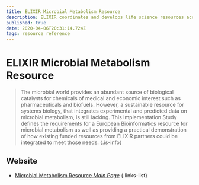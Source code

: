 ```yaml
---
title: ELIXIR Microbial Metabolism Resource
description: ELIXIR coordinates and develops life science resources across Europe so that researchers can more easily find, analyse and share data, exchange expertise, and implement best practices. 
published: true
date: 2020-04-06T20:31:14.724Z
tags: resource reference
---
```


# ELIXIR Microbial Metabolism Resource

> The microbial world provides an abundant source of biological catalysts for chemicals of medical and economic interest such as pharmaceuticals and biofuels. However, a sustainable resource for systems biology, that integrates experimental and predicted data on microbial metabolism, is still lacking. This Implementation Study defines the requirements for a European Bioinformatics resource for microbial metabolism as well as providing a practical demonstration of how existing funded resources from ELIXIR partners could be integrated to meet those needs.
{.is-info}

## Website

- [Microbial Metabolism Resource *Main Page*](https://elixir-europe.org/about-us/commissioned-services/microbial-metabolism-resource)
{.links-list}


